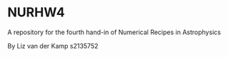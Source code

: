 # NURHW4
A repository for the fourth hand-in of Numerical Recipes in Astrophysics 

By Liz van der Kamp s2135752
